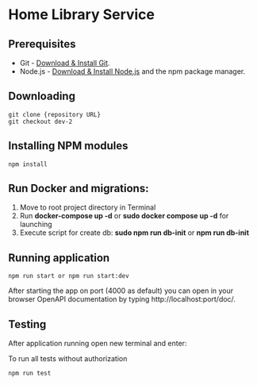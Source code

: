 # Home Library Service

## Prerequisites

- Git - [Download & Install Git](https://git-scm.com/downloads).
- Node.js - [Download & Install Node.js](https://nodejs.org/en/download/) and the npm package manager.

## Downloading

```
git clone {repository URL}
git checkout dev-2
```

## Installing NPM modules

```
npm install
```

## Run Docker and migrations:

1. Move to root project directory in Terminal
2. Run **docker-compose up -d** or **sudo docker compose up -d** for launching
3. Execute script for create db: **sudo npm run db-init** or **npm run db-init**

## Running application

```
npm run start or npm run start:dev
```

After starting the app on port (4000 as default) you can open
in your browser OpenAPI documentation by typing http://localhost:port/doc/.

## Testing

After application running open new terminal and enter:

To run all tests without authorization

```
npm run test
```
